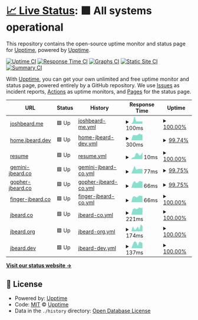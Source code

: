 # [📈 Live Status](https://status.jbeard.dev): <!--live status--> **🟩 All systems operational**

This repository contains the open-source uptime monitor and status page for [Upptime](https://upptime.js.org), powered by [Upptime](https://github.com/upptime/upptime).

[![Uptime CI](https://github.com/joshbeard/jbeard-upptime/workflows/Uptime%20CI/badge.svg)](https://github.com/joshbeard/jbeard-upptime/actions?query=workflow%3A%22Uptime+CI%22)
[![Response Time CI](https://github.com/joshbeard/jbeard-upptime/workflows/Response%20Time%20CI/badge.svg)](https://github.com/joshbeard/jbeard-upptime/actions?query=workflow%3A%22Response+Time+CI%22)
[![Graphs CI](https://github.com/joshbeard/jbeard-upptime/workflows/Graphs%20CI/badge.svg)](https://github.com/joshbeard/jbeard-upptime/actions?query=workflow%3A%22Graphs+CI%22)
[![Static Site CI](https://github.com/joshbeard/jbeard-upptime/workflows/Static%20Site%20CI/badge.svg)](https://github.com/joshbeard/jbeard-upptime/actions?query=workflow%3A%22Static+Site+CI%22)
[![Summary CI](https://github.com/joshbeard/jbeard-upptime/workflows/Summary%20CI/badge.svg)](https://github.com/joshbeard/jbeard-upptime/actions?query=workflow%3A%22Summary+CI%22)

With [Upptime](https://upptime.js.org), you can get your own unlimited and free uptime monitor and status page, powered entirely by a GitHub repository. We use [Issues](https://github.com/upptime/upptime/issues) as incident reports, [Actions](https://github.com/joshbeard/jbeard-upptime/actions) as uptime monitors, and [Pages](https://status.jbeard.dev) for the status page.

<!--start: status pages-->
<!-- This summary is generated by Upptime (https://github.com/upptime/upptime) -->
<!-- Do not edit this manually, your changes will be overwritten -->
<!-- prettier-ignore -->
| URL | Status | History | Response Time | Uptime |
| --- | ------ | ------- | ------------- | ------ |
| <img alt="" src="https://favicons.githubusercontent.com/joshbeard.me" height="13"> [joshbeard.me](https://joshbeard.me) | 🟩 Up | [joshbeard-me.yml](https://github.com/joshbeard/jbeard-upptime/commits/HEAD/history/joshbeard-me.yml) | <details><summary><img alt="Response time graph" src="./graphs/joshbeard-me/response-time-week.png" height="20"> 100ms</summary><br><a href="https://joshbeard.github.io/jbeard-upptime/history/joshbeard-me"><img alt="Response time 116" src="https://img.shields.io/endpoint?url=https%3A%2F%2Fraw.githubusercontent.com%2Fjoshbeard%2Fjbeard-upptime%2FHEAD%2Fapi%2Fjoshbeard-me%2Fresponse-time.json"></a><br><a href="https://joshbeard.github.io/jbeard-upptime/history/joshbeard-me"><img alt="24-hour response time 95" src="https://img.shields.io/endpoint?url=https%3A%2F%2Fraw.githubusercontent.com%2Fjoshbeard%2Fjbeard-upptime%2FHEAD%2Fapi%2Fjoshbeard-me%2Fresponse-time-day.json"></a><br><a href="https://joshbeard.github.io/jbeard-upptime/history/joshbeard-me"><img alt="7-day response time 100" src="https://img.shields.io/endpoint?url=https%3A%2F%2Fraw.githubusercontent.com%2Fjoshbeard%2Fjbeard-upptime%2FHEAD%2Fapi%2Fjoshbeard-me%2Fresponse-time-week.json"></a><br><a href="https://joshbeard.github.io/jbeard-upptime/history/joshbeard-me"><img alt="30-day response time 121" src="https://img.shields.io/endpoint?url=https%3A%2F%2Fraw.githubusercontent.com%2Fjoshbeard%2Fjbeard-upptime%2FHEAD%2Fapi%2Fjoshbeard-me%2Fresponse-time-month.json"></a><br><a href="https://joshbeard.github.io/jbeard-upptime/history/joshbeard-me"><img alt="1-year response time 116" src="https://img.shields.io/endpoint?url=https%3A%2F%2Fraw.githubusercontent.com%2Fjoshbeard%2Fjbeard-upptime%2FHEAD%2Fapi%2Fjoshbeard-me%2Fresponse-time-year.json"></a></details> | <details><summary><a href="https://joshbeard.github.io/jbeard-upptime/history/joshbeard-me">100.00%</a></summary><a href="https://joshbeard.github.io/jbeard-upptime/history/joshbeard-me"><img alt="All-time uptime 100.00%" src="https://img.shields.io/endpoint?url=https%3A%2F%2Fraw.githubusercontent.com%2Fjoshbeard%2Fjbeard-upptime%2FHEAD%2Fapi%2Fjoshbeard-me%2Fuptime.json"></a><br><a href="https://joshbeard.github.io/jbeard-upptime/history/joshbeard-me"><img alt="24-hour uptime 100.00%" src="https://img.shields.io/endpoint?url=https%3A%2F%2Fraw.githubusercontent.com%2Fjoshbeard%2Fjbeard-upptime%2FHEAD%2Fapi%2Fjoshbeard-me%2Fuptime-day.json"></a><br><a href="https://joshbeard.github.io/jbeard-upptime/history/joshbeard-me"><img alt="7-day uptime 100.00%" src="https://img.shields.io/endpoint?url=https%3A%2F%2Fraw.githubusercontent.com%2Fjoshbeard%2Fjbeard-upptime%2FHEAD%2Fapi%2Fjoshbeard-me%2Fuptime-week.json"></a><br><a href="https://joshbeard.github.io/jbeard-upptime/history/joshbeard-me"><img alt="30-day uptime 100.00%" src="https://img.shields.io/endpoint?url=https%3A%2F%2Fraw.githubusercontent.com%2Fjoshbeard%2Fjbeard-upptime%2FHEAD%2Fapi%2Fjoshbeard-me%2Fuptime-month.json"></a><br><a href="https://joshbeard.github.io/jbeard-upptime/history/joshbeard-me"><img alt="1-year uptime 100.00%" src="https://img.shields.io/endpoint?url=https%3A%2F%2Fraw.githubusercontent.com%2Fjoshbeard%2Fjbeard-upptime%2FHEAD%2Fapi%2Fjoshbeard-me%2Fuptime-year.json"></a></details>
| <img alt="" src="https://favicons.githubusercontent.com/home.jbeard.dev" height="13"> [home.jbeard.dev](https://home.jbeard.dev) | 🟩 Up | [home-jbeard-dev.yml](https://github.com/joshbeard/jbeard-upptime/commits/HEAD/history/home-jbeard-dev.yml) | <details><summary><img alt="Response time graph" src="./graphs/home-jbeard-dev/response-time-week.png" height="20"> 300ms</summary><br><a href="https://joshbeard.github.io/jbeard-upptime/history/home-jbeard-dev"><img alt="Response time 283" src="https://img.shields.io/endpoint?url=https%3A%2F%2Fraw.githubusercontent.com%2Fjoshbeard%2Fjbeard-upptime%2FHEAD%2Fapi%2Fhome-jbeard-dev%2Fresponse-time.json"></a><br><a href="https://joshbeard.github.io/jbeard-upptime/history/home-jbeard-dev"><img alt="24-hour response time 292" src="https://img.shields.io/endpoint?url=https%3A%2F%2Fraw.githubusercontent.com%2Fjoshbeard%2Fjbeard-upptime%2FHEAD%2Fapi%2Fhome-jbeard-dev%2Fresponse-time-day.json"></a><br><a href="https://joshbeard.github.io/jbeard-upptime/history/home-jbeard-dev"><img alt="7-day response time 300" src="https://img.shields.io/endpoint?url=https%3A%2F%2Fraw.githubusercontent.com%2Fjoshbeard%2Fjbeard-upptime%2FHEAD%2Fapi%2Fhome-jbeard-dev%2Fresponse-time-week.json"></a><br><a href="https://joshbeard.github.io/jbeard-upptime/history/home-jbeard-dev"><img alt="30-day response time 268" src="https://img.shields.io/endpoint?url=https%3A%2F%2Fraw.githubusercontent.com%2Fjoshbeard%2Fjbeard-upptime%2FHEAD%2Fapi%2Fhome-jbeard-dev%2Fresponse-time-month.json"></a><br><a href="https://joshbeard.github.io/jbeard-upptime/history/home-jbeard-dev"><img alt="1-year response time 283" src="https://img.shields.io/endpoint?url=https%3A%2F%2Fraw.githubusercontent.com%2Fjoshbeard%2Fjbeard-upptime%2FHEAD%2Fapi%2Fhome-jbeard-dev%2Fresponse-time-year.json"></a></details> | <details><summary><a href="https://joshbeard.github.io/jbeard-upptime/history/home-jbeard-dev">99.74%</a></summary><a href="https://joshbeard.github.io/jbeard-upptime/history/home-jbeard-dev"><img alt="All-time uptime 88.05%" src="https://img.shields.io/endpoint?url=https%3A%2F%2Fraw.githubusercontent.com%2Fjoshbeard%2Fjbeard-upptime%2FHEAD%2Fapi%2Fhome-jbeard-dev%2Fuptime.json"></a><br><a href="https://joshbeard.github.io/jbeard-upptime/history/home-jbeard-dev"><img alt="24-hour uptime 98.20%" src="https://img.shields.io/endpoint?url=https%3A%2F%2Fraw.githubusercontent.com%2Fjoshbeard%2Fjbeard-upptime%2FHEAD%2Fapi%2Fhome-jbeard-dev%2Fuptime-day.json"></a><br><a href="https://joshbeard.github.io/jbeard-upptime/history/home-jbeard-dev"><img alt="7-day uptime 99.74%" src="https://img.shields.io/endpoint?url=https%3A%2F%2Fraw.githubusercontent.com%2Fjoshbeard%2Fjbeard-upptime%2FHEAD%2Fapi%2Fhome-jbeard-dev%2Fuptime-week.json"></a><br><a href="https://joshbeard.github.io/jbeard-upptime/history/home-jbeard-dev"><img alt="30-day uptime 99.89%" src="https://img.shields.io/endpoint?url=https%3A%2F%2Fraw.githubusercontent.com%2Fjoshbeard%2Fjbeard-upptime%2FHEAD%2Fapi%2Fhome-jbeard-dev%2Fuptime-month.json"></a><br><a href="https://joshbeard.github.io/jbeard-upptime/history/home-jbeard-dev"><img alt="1-year uptime 88.05%" src="https://img.shields.io/endpoint?url=https%3A%2F%2Fraw.githubusercontent.com%2Fjoshbeard%2Fjbeard-upptime%2FHEAD%2Fapi%2Fhome-jbeard-dev%2Fuptime-year.json"></a></details>
| <img alt="" src="https://favicons.githubusercontent.com/joshbeard.me" height="13"> [resume](https://joshbeard.me/resume/) | 🟩 Up | [resume.yml](https://github.com/joshbeard/jbeard-upptime/commits/HEAD/history/resume.yml) | <details><summary><img alt="Response time graph" src="./graphs/resume/response-time-week.png" height="20"> 10ms</summary><br><a href="https://joshbeard.github.io/jbeard-upptime/history/resume"><img alt="Response time 20" src="https://img.shields.io/endpoint?url=https%3A%2F%2Fraw.githubusercontent.com%2Fjoshbeard%2Fjbeard-upptime%2FHEAD%2Fapi%2Fresume%2Fresponse-time.json"></a><br><a href="https://joshbeard.github.io/jbeard-upptime/history/resume"><img alt="24-hour response time 15" src="https://img.shields.io/endpoint?url=https%3A%2F%2Fraw.githubusercontent.com%2Fjoshbeard%2Fjbeard-upptime%2FHEAD%2Fapi%2Fresume%2Fresponse-time-day.json"></a><br><a href="https://joshbeard.github.io/jbeard-upptime/history/resume"><img alt="7-day response time 10" src="https://img.shields.io/endpoint?url=https%3A%2F%2Fraw.githubusercontent.com%2Fjoshbeard%2Fjbeard-upptime%2FHEAD%2Fapi%2Fresume%2Fresponse-time-week.json"></a><br><a href="https://joshbeard.github.io/jbeard-upptime/history/resume"><img alt="30-day response time 15" src="https://img.shields.io/endpoint?url=https%3A%2F%2Fraw.githubusercontent.com%2Fjoshbeard%2Fjbeard-upptime%2FHEAD%2Fapi%2Fresume%2Fresponse-time-month.json"></a><br><a href="https://joshbeard.github.io/jbeard-upptime/history/resume"><img alt="1-year response time 20" src="https://img.shields.io/endpoint?url=https%3A%2F%2Fraw.githubusercontent.com%2Fjoshbeard%2Fjbeard-upptime%2FHEAD%2Fapi%2Fresume%2Fresponse-time-year.json"></a></details> | <details><summary><a href="https://joshbeard.github.io/jbeard-upptime/history/resume">100.00%</a></summary><a href="https://joshbeard.github.io/jbeard-upptime/history/resume"><img alt="All-time uptime 100.00%" src="https://img.shields.io/endpoint?url=https%3A%2F%2Fraw.githubusercontent.com%2Fjoshbeard%2Fjbeard-upptime%2FHEAD%2Fapi%2Fresume%2Fuptime.json"></a><br><a href="https://joshbeard.github.io/jbeard-upptime/history/resume"><img alt="24-hour uptime 100.00%" src="https://img.shields.io/endpoint?url=https%3A%2F%2Fraw.githubusercontent.com%2Fjoshbeard%2Fjbeard-upptime%2FHEAD%2Fapi%2Fresume%2Fuptime-day.json"></a><br><a href="https://joshbeard.github.io/jbeard-upptime/history/resume"><img alt="7-day uptime 100.00%" src="https://img.shields.io/endpoint?url=https%3A%2F%2Fraw.githubusercontent.com%2Fjoshbeard%2Fjbeard-upptime%2FHEAD%2Fapi%2Fresume%2Fuptime-week.json"></a><br><a href="https://joshbeard.github.io/jbeard-upptime/history/resume"><img alt="30-day uptime 100.00%" src="https://img.shields.io/endpoint?url=https%3A%2F%2Fraw.githubusercontent.com%2Fjoshbeard%2Fjbeard-upptime%2FHEAD%2Fapi%2Fresume%2Fuptime-month.json"></a><br><a href="https://joshbeard.github.io/jbeard-upptime/history/resume"><img alt="1-year uptime 100.00%" src="https://img.shields.io/endpoint?url=https%3A%2F%2Fraw.githubusercontent.com%2Fjoshbeard%2Fjbeard-upptime%2FHEAD%2Fapi%2Fresume%2Fuptime-year.json"></a></details>
| <img alt="" src="https://favicons.githubusercontent.com/null" height="13"> [gemini-jbeard.co](jbeard.co) | 🟩 Up | [gemini-jbeard-co.yml](https://github.com/joshbeard/jbeard-upptime/commits/HEAD/history/gemini-jbeard-co.yml) | <details><summary><img alt="Response time graph" src="./graphs/gemini-jbeard-co/response-time-week.png" height="20"> 77ms</summary><br><a href="https://joshbeard.github.io/jbeard-upptime/history/gemini-jbeard-co"><img alt="Response time 70" src="https://img.shields.io/endpoint?url=https%3A%2F%2Fraw.githubusercontent.com%2Fjoshbeard%2Fjbeard-upptime%2FHEAD%2Fapi%2Fgemini-jbeard-co%2Fresponse-time.json"></a><br><a href="https://joshbeard.github.io/jbeard-upptime/history/gemini-jbeard-co"><img alt="24-hour response time 75" src="https://img.shields.io/endpoint?url=https%3A%2F%2Fraw.githubusercontent.com%2Fjoshbeard%2Fjbeard-upptime%2FHEAD%2Fapi%2Fgemini-jbeard-co%2Fresponse-time-day.json"></a><br><a href="https://joshbeard.github.io/jbeard-upptime/history/gemini-jbeard-co"><img alt="7-day response time 77" src="https://img.shields.io/endpoint?url=https%3A%2F%2Fraw.githubusercontent.com%2Fjoshbeard%2Fjbeard-upptime%2FHEAD%2Fapi%2Fgemini-jbeard-co%2Fresponse-time-week.json"></a><br><a href="https://joshbeard.github.io/jbeard-upptime/history/gemini-jbeard-co"><img alt="30-day response time 64" src="https://img.shields.io/endpoint?url=https%3A%2F%2Fraw.githubusercontent.com%2Fjoshbeard%2Fjbeard-upptime%2FHEAD%2Fapi%2Fgemini-jbeard-co%2Fresponse-time-month.json"></a><br><a href="https://joshbeard.github.io/jbeard-upptime/history/gemini-jbeard-co"><img alt="1-year response time 70" src="https://img.shields.io/endpoint?url=https%3A%2F%2Fraw.githubusercontent.com%2Fjoshbeard%2Fjbeard-upptime%2FHEAD%2Fapi%2Fgemini-jbeard-co%2Fresponse-time-year.json"></a></details> | <details><summary><a href="https://joshbeard.github.io/jbeard-upptime/history/gemini-jbeard-co">99.75%</a></summary><a href="https://joshbeard.github.io/jbeard-upptime/history/gemini-jbeard-co"><img alt="All-time uptime 99.97%" src="https://img.shields.io/endpoint?url=https%3A%2F%2Fraw.githubusercontent.com%2Fjoshbeard%2Fjbeard-upptime%2FHEAD%2Fapi%2Fgemini-jbeard-co%2Fuptime.json"></a><br><a href="https://joshbeard.github.io/jbeard-upptime/history/gemini-jbeard-co"><img alt="24-hour uptime 98.25%" src="https://img.shields.io/endpoint?url=https%3A%2F%2Fraw.githubusercontent.com%2Fjoshbeard%2Fjbeard-upptime%2FHEAD%2Fapi%2Fgemini-jbeard-co%2Fuptime-day.json"></a><br><a href="https://joshbeard.github.io/jbeard-upptime/history/gemini-jbeard-co"><img alt="7-day uptime 99.75%" src="https://img.shields.io/endpoint?url=https%3A%2F%2Fraw.githubusercontent.com%2Fjoshbeard%2Fjbeard-upptime%2FHEAD%2Fapi%2Fgemini-jbeard-co%2Fuptime-week.json"></a><br><a href="https://joshbeard.github.io/jbeard-upptime/history/gemini-jbeard-co"><img alt="30-day uptime 99.91%" src="https://img.shields.io/endpoint?url=https%3A%2F%2Fraw.githubusercontent.com%2Fjoshbeard%2Fjbeard-upptime%2FHEAD%2Fapi%2Fgemini-jbeard-co%2Fuptime-month.json"></a><br><a href="https://joshbeard.github.io/jbeard-upptime/history/gemini-jbeard-co"><img alt="1-year uptime 99.97%" src="https://img.shields.io/endpoint?url=https%3A%2F%2Fraw.githubusercontent.com%2Fjoshbeard%2Fjbeard-upptime%2FHEAD%2Fapi%2Fgemini-jbeard-co%2Fuptime-year.json"></a></details>
| <img alt="" src="https://favicons.githubusercontent.com/null" height="13"> [gopher-jbeard.co](jbeard.co) | 🟩 Up | [gopher-jbeard-co.yml](https://github.com/joshbeard/jbeard-upptime/commits/HEAD/history/gopher-jbeard-co.yml) | <details><summary><img alt="Response time graph" src="./graphs/gopher-jbeard-co/response-time-week.png" height="20"> 66ms</summary><br><a href="https://joshbeard.github.io/jbeard-upptime/history/gopher-jbeard-co"><img alt="Response time 57" src="https://img.shields.io/endpoint?url=https%3A%2F%2Fraw.githubusercontent.com%2Fjoshbeard%2Fjbeard-upptime%2FHEAD%2Fapi%2Fgopher-jbeard-co%2Fresponse-time.json"></a><br><a href="https://joshbeard.github.io/jbeard-upptime/history/gopher-jbeard-co"><img alt="24-hour response time 71" src="https://img.shields.io/endpoint?url=https%3A%2F%2Fraw.githubusercontent.com%2Fjoshbeard%2Fjbeard-upptime%2FHEAD%2Fapi%2Fgopher-jbeard-co%2Fresponse-time-day.json"></a><br><a href="https://joshbeard.github.io/jbeard-upptime/history/gopher-jbeard-co"><img alt="7-day response time 66" src="https://img.shields.io/endpoint?url=https%3A%2F%2Fraw.githubusercontent.com%2Fjoshbeard%2Fjbeard-upptime%2FHEAD%2Fapi%2Fgopher-jbeard-co%2Fresponse-time-week.json"></a><br><a href="https://joshbeard.github.io/jbeard-upptime/history/gopher-jbeard-co"><img alt="30-day response time 55" src="https://img.shields.io/endpoint?url=https%3A%2F%2Fraw.githubusercontent.com%2Fjoshbeard%2Fjbeard-upptime%2FHEAD%2Fapi%2Fgopher-jbeard-co%2Fresponse-time-month.json"></a><br><a href="https://joshbeard.github.io/jbeard-upptime/history/gopher-jbeard-co"><img alt="1-year response time 57" src="https://img.shields.io/endpoint?url=https%3A%2F%2Fraw.githubusercontent.com%2Fjoshbeard%2Fjbeard-upptime%2FHEAD%2Fapi%2Fgopher-jbeard-co%2Fresponse-time-year.json"></a></details> | <details><summary><a href="https://joshbeard.github.io/jbeard-upptime/history/gopher-jbeard-co">99.75%</a></summary><a href="https://joshbeard.github.io/jbeard-upptime/history/gopher-jbeard-co"><img alt="All-time uptime 99.98%" src="https://img.shields.io/endpoint?url=https%3A%2F%2Fraw.githubusercontent.com%2Fjoshbeard%2Fjbeard-upptime%2FHEAD%2Fapi%2Fgopher-jbeard-co%2Fuptime.json"></a><br><a href="https://joshbeard.github.io/jbeard-upptime/history/gopher-jbeard-co"><img alt="24-hour uptime 98.26%" src="https://img.shields.io/endpoint?url=https%3A%2F%2Fraw.githubusercontent.com%2Fjoshbeard%2Fjbeard-upptime%2FHEAD%2Fapi%2Fgopher-jbeard-co%2Fuptime-day.json"></a><br><a href="https://joshbeard.github.io/jbeard-upptime/history/gopher-jbeard-co"><img alt="7-day uptime 99.75%" src="https://img.shields.io/endpoint?url=https%3A%2F%2Fraw.githubusercontent.com%2Fjoshbeard%2Fjbeard-upptime%2FHEAD%2Fapi%2Fgopher-jbeard-co%2Fuptime-week.json"></a><br><a href="https://joshbeard.github.io/jbeard-upptime/history/gopher-jbeard-co"><img alt="30-day uptime 99.94%" src="https://img.shields.io/endpoint?url=https%3A%2F%2Fraw.githubusercontent.com%2Fjoshbeard%2Fjbeard-upptime%2FHEAD%2Fapi%2Fgopher-jbeard-co%2Fuptime-month.json"></a><br><a href="https://joshbeard.github.io/jbeard-upptime/history/gopher-jbeard-co"><img alt="1-year uptime 99.98%" src="https://img.shields.io/endpoint?url=https%3A%2F%2Fraw.githubusercontent.com%2Fjoshbeard%2Fjbeard-upptime%2FHEAD%2Fapi%2Fgopher-jbeard-co%2Fuptime-year.json"></a></details>
| <img alt="" src="https://favicons.githubusercontent.com/null" height="13"> [finger-jbeard.co](jbeard.co) | 🟩 Up | [finger-jbeard-co.yml](https://github.com/joshbeard/jbeard-upptime/commits/HEAD/history/finger-jbeard-co.yml) | <details><summary><img alt="Response time graph" src="./graphs/finger-jbeard-co/response-time-week.png" height="20"> 66ms</summary><br><a href="https://joshbeard.github.io/jbeard-upptime/history/finger-jbeard-co"><img alt="Response time 56" src="https://img.shields.io/endpoint?url=https%3A%2F%2Fraw.githubusercontent.com%2Fjoshbeard%2Fjbeard-upptime%2FHEAD%2Fapi%2Ffinger-jbeard-co%2Fresponse-time.json"></a><br><a href="https://joshbeard.github.io/jbeard-upptime/history/finger-jbeard-co"><img alt="24-hour response time 77" src="https://img.shields.io/endpoint?url=https%3A%2F%2Fraw.githubusercontent.com%2Fjoshbeard%2Fjbeard-upptime%2FHEAD%2Fapi%2Ffinger-jbeard-co%2Fresponse-time-day.json"></a><br><a href="https://joshbeard.github.io/jbeard-upptime/history/finger-jbeard-co"><img alt="7-day response time 66" src="https://img.shields.io/endpoint?url=https%3A%2F%2Fraw.githubusercontent.com%2Fjoshbeard%2Fjbeard-upptime%2FHEAD%2Fapi%2Ffinger-jbeard-co%2Fresponse-time-week.json"></a><br><a href="https://joshbeard.github.io/jbeard-upptime/history/finger-jbeard-co"><img alt="30-day response time 54" src="https://img.shields.io/endpoint?url=https%3A%2F%2Fraw.githubusercontent.com%2Fjoshbeard%2Fjbeard-upptime%2FHEAD%2Fapi%2Ffinger-jbeard-co%2Fresponse-time-month.json"></a><br><a href="https://joshbeard.github.io/jbeard-upptime/history/finger-jbeard-co"><img alt="1-year response time 56" src="https://img.shields.io/endpoint?url=https%3A%2F%2Fraw.githubusercontent.com%2Fjoshbeard%2Fjbeard-upptime%2FHEAD%2Fapi%2Ffinger-jbeard-co%2Fresponse-time-year.json"></a></details> | <details><summary><a href="https://joshbeard.github.io/jbeard-upptime/history/finger-jbeard-co">100.00%</a></summary><a href="https://joshbeard.github.io/jbeard-upptime/history/finger-jbeard-co"><img alt="All-time uptime 100.00%" src="https://img.shields.io/endpoint?url=https%3A%2F%2Fraw.githubusercontent.com%2Fjoshbeard%2Fjbeard-upptime%2FHEAD%2Fapi%2Ffinger-jbeard-co%2Fuptime.json"></a><br><a href="https://joshbeard.github.io/jbeard-upptime/history/finger-jbeard-co"><img alt="24-hour uptime 100.00%" src="https://img.shields.io/endpoint?url=https%3A%2F%2Fraw.githubusercontent.com%2Fjoshbeard%2Fjbeard-upptime%2FHEAD%2Fapi%2Ffinger-jbeard-co%2Fuptime-day.json"></a><br><a href="https://joshbeard.github.io/jbeard-upptime/history/finger-jbeard-co"><img alt="7-day uptime 100.00%" src="https://img.shields.io/endpoint?url=https%3A%2F%2Fraw.githubusercontent.com%2Fjoshbeard%2Fjbeard-upptime%2FHEAD%2Fapi%2Ffinger-jbeard-co%2Fuptime-week.json"></a><br><a href="https://joshbeard.github.io/jbeard-upptime/history/finger-jbeard-co"><img alt="30-day uptime 100.00%" src="https://img.shields.io/endpoint?url=https%3A%2F%2Fraw.githubusercontent.com%2Fjoshbeard%2Fjbeard-upptime%2FHEAD%2Fapi%2Ffinger-jbeard-co%2Fuptime-month.json"></a><br><a href="https://joshbeard.github.io/jbeard-upptime/history/finger-jbeard-co"><img alt="1-year uptime 100.00%" src="https://img.shields.io/endpoint?url=https%3A%2F%2Fraw.githubusercontent.com%2Fjoshbeard%2Fjbeard-upptime%2FHEAD%2Fapi%2Ffinger-jbeard-co%2Fuptime-year.json"></a></details>
| <img alt="" src="https://favicons.githubusercontent.com/jbeard.co" height="13"> [jbeard.co](https://jbeard.co) | 🟩 Up | [jbeard-co.yml](https://github.com/joshbeard/jbeard-upptime/commits/HEAD/history/jbeard-co.yml) | <details><summary><img alt="Response time graph" src="./graphs/jbeard-co/response-time-week.png" height="20"> 221ms</summary><br><a href="https://joshbeard.github.io/jbeard-upptime/history/jbeard-co"><img alt="Response time 219" src="https://img.shields.io/endpoint?url=https%3A%2F%2Fraw.githubusercontent.com%2Fjoshbeard%2Fjbeard-upptime%2FHEAD%2Fapi%2Fjbeard-co%2Fresponse-time.json"></a><br><a href="https://joshbeard.github.io/jbeard-upptime/history/jbeard-co"><img alt="24-hour response time 230" src="https://img.shields.io/endpoint?url=https%3A%2F%2Fraw.githubusercontent.com%2Fjoshbeard%2Fjbeard-upptime%2FHEAD%2Fapi%2Fjbeard-co%2Fresponse-time-day.json"></a><br><a href="https://joshbeard.github.io/jbeard-upptime/history/jbeard-co"><img alt="7-day response time 221" src="https://img.shields.io/endpoint?url=https%3A%2F%2Fraw.githubusercontent.com%2Fjoshbeard%2Fjbeard-upptime%2FHEAD%2Fapi%2Fjbeard-co%2Fresponse-time-week.json"></a><br><a href="https://joshbeard.github.io/jbeard-upptime/history/jbeard-co"><img alt="30-day response time 210" src="https://img.shields.io/endpoint?url=https%3A%2F%2Fraw.githubusercontent.com%2Fjoshbeard%2Fjbeard-upptime%2FHEAD%2Fapi%2Fjbeard-co%2Fresponse-time-month.json"></a><br><a href="https://joshbeard.github.io/jbeard-upptime/history/jbeard-co"><img alt="1-year response time 219" src="https://img.shields.io/endpoint?url=https%3A%2F%2Fraw.githubusercontent.com%2Fjoshbeard%2Fjbeard-upptime%2FHEAD%2Fapi%2Fjbeard-co%2Fresponse-time-year.json"></a></details> | <details><summary><a href="https://joshbeard.github.io/jbeard-upptime/history/jbeard-co">100.00%</a></summary><a href="https://joshbeard.github.io/jbeard-upptime/history/jbeard-co"><img alt="All-time uptime 99.99%" src="https://img.shields.io/endpoint?url=https%3A%2F%2Fraw.githubusercontent.com%2Fjoshbeard%2Fjbeard-upptime%2FHEAD%2Fapi%2Fjbeard-co%2Fuptime.json"></a><br><a href="https://joshbeard.github.io/jbeard-upptime/history/jbeard-co"><img alt="24-hour uptime 100.00%" src="https://img.shields.io/endpoint?url=https%3A%2F%2Fraw.githubusercontent.com%2Fjoshbeard%2Fjbeard-upptime%2FHEAD%2Fapi%2Fjbeard-co%2Fuptime-day.json"></a><br><a href="https://joshbeard.github.io/jbeard-upptime/history/jbeard-co"><img alt="7-day uptime 100.00%" src="https://img.shields.io/endpoint?url=https%3A%2F%2Fraw.githubusercontent.com%2Fjoshbeard%2Fjbeard-upptime%2FHEAD%2Fapi%2Fjbeard-co%2Fuptime-week.json"></a><br><a href="https://joshbeard.github.io/jbeard-upptime/history/jbeard-co"><img alt="30-day uptime 100.00%" src="https://img.shields.io/endpoint?url=https%3A%2F%2Fraw.githubusercontent.com%2Fjoshbeard%2Fjbeard-upptime%2FHEAD%2Fapi%2Fjbeard-co%2Fuptime-month.json"></a><br><a href="https://joshbeard.github.io/jbeard-upptime/history/jbeard-co"><img alt="1-year uptime 99.99%" src="https://img.shields.io/endpoint?url=https%3A%2F%2Fraw.githubusercontent.com%2Fjoshbeard%2Fjbeard-upptime%2FHEAD%2Fapi%2Fjbeard-co%2Fuptime-year.json"></a></details>
| <img alt="" src="https://favicons.githubusercontent.com/jbeard.org" height="13"> [jbeard.org](https://jbeard.org) | 🟩 Up | [jbeard-org.yml](https://github.com/joshbeard/jbeard-upptime/commits/HEAD/history/jbeard-org.yml) | <details><summary><img alt="Response time graph" src="./graphs/jbeard-org/response-time-week.png" height="20"> 174ms</summary><br><a href="https://joshbeard.github.io/jbeard-upptime/history/jbeard-org"><img alt="Response time 166" src="https://img.shields.io/endpoint?url=https%3A%2F%2Fraw.githubusercontent.com%2Fjoshbeard%2Fjbeard-upptime%2FHEAD%2Fapi%2Fjbeard-org%2Fresponse-time.json"></a><br><a href="https://joshbeard.github.io/jbeard-upptime/history/jbeard-org"><img alt="24-hour response time 220" src="https://img.shields.io/endpoint?url=https%3A%2F%2Fraw.githubusercontent.com%2Fjoshbeard%2Fjbeard-upptime%2FHEAD%2Fapi%2Fjbeard-org%2Fresponse-time-day.json"></a><br><a href="https://joshbeard.github.io/jbeard-upptime/history/jbeard-org"><img alt="7-day response time 174" src="https://img.shields.io/endpoint?url=https%3A%2F%2Fraw.githubusercontent.com%2Fjoshbeard%2Fjbeard-upptime%2FHEAD%2Fapi%2Fjbeard-org%2Fresponse-time-week.json"></a><br><a href="https://joshbeard.github.io/jbeard-upptime/history/jbeard-org"><img alt="30-day response time 163" src="https://img.shields.io/endpoint?url=https%3A%2F%2Fraw.githubusercontent.com%2Fjoshbeard%2Fjbeard-upptime%2FHEAD%2Fapi%2Fjbeard-org%2Fresponse-time-month.json"></a><br><a href="https://joshbeard.github.io/jbeard-upptime/history/jbeard-org"><img alt="1-year response time 166" src="https://img.shields.io/endpoint?url=https%3A%2F%2Fraw.githubusercontent.com%2Fjoshbeard%2Fjbeard-upptime%2FHEAD%2Fapi%2Fjbeard-org%2Fresponse-time-year.json"></a></details> | <details><summary><a href="https://joshbeard.github.io/jbeard-upptime/history/jbeard-org">100.00%</a></summary><a href="https://joshbeard.github.io/jbeard-upptime/history/jbeard-org"><img alt="All-time uptime 100.00%" src="https://img.shields.io/endpoint?url=https%3A%2F%2Fraw.githubusercontent.com%2Fjoshbeard%2Fjbeard-upptime%2FHEAD%2Fapi%2Fjbeard-org%2Fuptime.json"></a><br><a href="https://joshbeard.github.io/jbeard-upptime/history/jbeard-org"><img alt="24-hour uptime 100.00%" src="https://img.shields.io/endpoint?url=https%3A%2F%2Fraw.githubusercontent.com%2Fjoshbeard%2Fjbeard-upptime%2FHEAD%2Fapi%2Fjbeard-org%2Fuptime-day.json"></a><br><a href="https://joshbeard.github.io/jbeard-upptime/history/jbeard-org"><img alt="7-day uptime 100.00%" src="https://img.shields.io/endpoint?url=https%3A%2F%2Fraw.githubusercontent.com%2Fjoshbeard%2Fjbeard-upptime%2FHEAD%2Fapi%2Fjbeard-org%2Fuptime-week.json"></a><br><a href="https://joshbeard.github.io/jbeard-upptime/history/jbeard-org"><img alt="30-day uptime 100.00%" src="https://img.shields.io/endpoint?url=https%3A%2F%2Fraw.githubusercontent.com%2Fjoshbeard%2Fjbeard-upptime%2FHEAD%2Fapi%2Fjbeard-org%2Fuptime-month.json"></a><br><a href="https://joshbeard.github.io/jbeard-upptime/history/jbeard-org"><img alt="1-year uptime 100.00%" src="https://img.shields.io/endpoint?url=https%3A%2F%2Fraw.githubusercontent.com%2Fjoshbeard%2Fjbeard-upptime%2FHEAD%2Fapi%2Fjbeard-org%2Fuptime-year.json"></a></details>
| <img alt="" src="https://favicons.githubusercontent.com/jbeard.dev" height="13"> [jbeard.dev](https://jbeard.dev) | 🟩 Up | [jbeard-dev.yml](https://github.com/joshbeard/jbeard-upptime/commits/HEAD/history/jbeard-dev.yml) | <details><summary><img alt="Response time graph" src="./graphs/jbeard-dev/response-time-week.png" height="20"> 137ms</summary><br><a href="https://joshbeard.github.io/jbeard-upptime/history/jbeard-dev"><img alt="Response time 127" src="https://img.shields.io/endpoint?url=https%3A%2F%2Fraw.githubusercontent.com%2Fjoshbeard%2Fjbeard-upptime%2FHEAD%2Fapi%2Fjbeard-dev%2Fresponse-time.json"></a><br><a href="https://joshbeard.github.io/jbeard-upptime/history/jbeard-dev"><img alt="24-hour response time 167" src="https://img.shields.io/endpoint?url=https%3A%2F%2Fraw.githubusercontent.com%2Fjoshbeard%2Fjbeard-upptime%2FHEAD%2Fapi%2Fjbeard-dev%2Fresponse-time-day.json"></a><br><a href="https://joshbeard.github.io/jbeard-upptime/history/jbeard-dev"><img alt="7-day response time 137" src="https://img.shields.io/endpoint?url=https%3A%2F%2Fraw.githubusercontent.com%2Fjoshbeard%2Fjbeard-upptime%2FHEAD%2Fapi%2Fjbeard-dev%2Fresponse-time-week.json"></a><br><a href="https://joshbeard.github.io/jbeard-upptime/history/jbeard-dev"><img alt="30-day response time 128" src="https://img.shields.io/endpoint?url=https%3A%2F%2Fraw.githubusercontent.com%2Fjoshbeard%2Fjbeard-upptime%2FHEAD%2Fapi%2Fjbeard-dev%2Fresponse-time-month.json"></a><br><a href="https://joshbeard.github.io/jbeard-upptime/history/jbeard-dev"><img alt="1-year response time 127" src="https://img.shields.io/endpoint?url=https%3A%2F%2Fraw.githubusercontent.com%2Fjoshbeard%2Fjbeard-upptime%2FHEAD%2Fapi%2Fjbeard-dev%2Fresponse-time-year.json"></a></details> | <details><summary><a href="https://joshbeard.github.io/jbeard-upptime/history/jbeard-dev">100.00%</a></summary><a href="https://joshbeard.github.io/jbeard-upptime/history/jbeard-dev"><img alt="All-time uptime 100.00%" src="https://img.shields.io/endpoint?url=https%3A%2F%2Fraw.githubusercontent.com%2Fjoshbeard%2Fjbeard-upptime%2FHEAD%2Fapi%2Fjbeard-dev%2Fuptime.json"></a><br><a href="https://joshbeard.github.io/jbeard-upptime/history/jbeard-dev"><img alt="24-hour uptime 100.00%" src="https://img.shields.io/endpoint?url=https%3A%2F%2Fraw.githubusercontent.com%2Fjoshbeard%2Fjbeard-upptime%2FHEAD%2Fapi%2Fjbeard-dev%2Fuptime-day.json"></a><br><a href="https://joshbeard.github.io/jbeard-upptime/history/jbeard-dev"><img alt="7-day uptime 100.00%" src="https://img.shields.io/endpoint?url=https%3A%2F%2Fraw.githubusercontent.com%2Fjoshbeard%2Fjbeard-upptime%2FHEAD%2Fapi%2Fjbeard-dev%2Fuptime-week.json"></a><br><a href="https://joshbeard.github.io/jbeard-upptime/history/jbeard-dev"><img alt="30-day uptime 100.00%" src="https://img.shields.io/endpoint?url=https%3A%2F%2Fraw.githubusercontent.com%2Fjoshbeard%2Fjbeard-upptime%2FHEAD%2Fapi%2Fjbeard-dev%2Fuptime-month.json"></a><br><a href="https://joshbeard.github.io/jbeard-upptime/history/jbeard-dev"><img alt="1-year uptime 100.00%" src="https://img.shields.io/endpoint?url=https%3A%2F%2Fraw.githubusercontent.com%2Fjoshbeard%2Fjbeard-upptime%2FHEAD%2Fapi%2Fjbeard-dev%2Fuptime-year.json"></a></details>

<!--end: status pages-->

[**Visit our status website →**](https://status.jbeard.dev)

## 📄 License

- Powered by: [Upptime](https://github.com/upptime/upptime)
- Code: [MIT](./LICENSE) © [Upptime](https://upptime.js.org)
- Data in the `./history` directory: [Open Database License](https://opendatacommons.org/licenses/odbl/1-0/)
